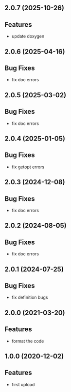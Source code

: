 ## 2.0.7 (2025-10-26)

## Features

- update doxygen

## 2.0.6 (2025-04-16)

## Bug Fixes

- fix doc errors

## 2.0.5 (2025-03-02)

## Bug Fixes

- fix doc errors

## 2.0.4 (2025-01-05)

## Bug Fixes

- fix getopt errors

## 2.0.3 (2024-12-08)

## Bug Fixes

- fix doc errors

## 2.0.2 (2024-08-05)

## Bug Fixes

- fix doc errors

## 2.0.1 (2024-07-25)

## Bug Fixes

- fix definition bugs

## 2.0.0 (2021-03-20)

## Features

- format the code

## 1.0.0 (2020-12-02)

## Features

- first upload